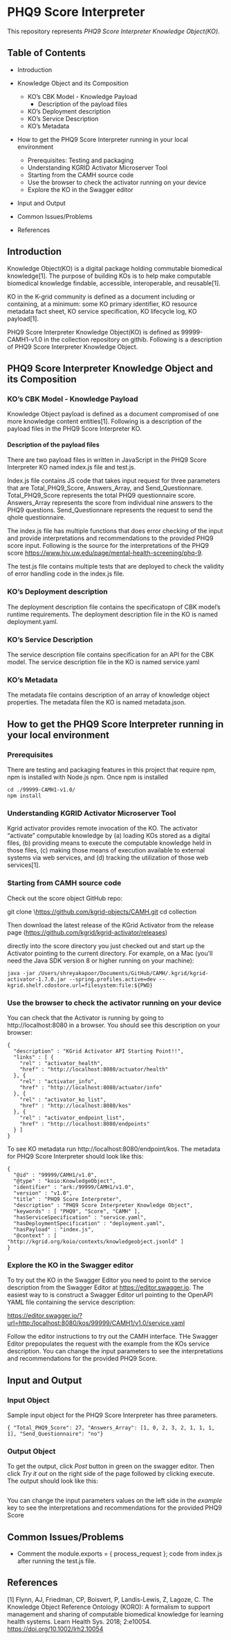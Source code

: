 # PHQ9 Score Interpreter

This repository represents _PHQ9 Score Interpreter Knowledge Object(KO)_. 

## Table of Contents

- Introduction

- Knowledge Object and its Composition
    - KO’s CBK Model - Knowledge Payload
        - Description of the payload files
    - KO’s Deployment description
    - KO’s Service Description
    - KO’s Metadata

- How to get the PHQ9 Score Interpreter running in your local environment
    - Prerequisites: Testing and packaging
    - Understanding KGRID Activator Microserver Tool
    - Starting from the CAMH source code
    - Use the browser to check the activator running on your device
    - Explore the KO in the Swagger editor

- Input and Output
- Common Issues/Problems
- References

## Introduction

Knowledge Object(KO) is a digital package holding commutable biomedical knowledge[1]. The purpose of building KOs is to help make computable biomedical knowledge findable, accessible, interoperable, and reusable[1]. 

KO in the K-grid community is defined as a document including or containing, at a minimum: some KO primary identifier, KO resource metadata fact sheet, KO service specification, KO lifecycle log, KO payload[1]. 

PHQ9 Score Interpreter Knowledge Object(KO) is defined as 99999-CAMH1-v1.0 in the collection repository on githib. Following is a description of PHQ9 Score Interpreter Knowledge Object.

## PHQ9 Score Interpreter Knowledge Object and its Composition

### KO’s CBK Model - Knowledge Payload

Knowledge Object payload is defined as a document compromised of one more knowledge content entities[1]. Following is a description of the payload files in the PHQ9 Score Interpreter KO.

#### Description of the payload files
There are two payload files in written in JavaScript in the PHQ9 Score Interpreter KO named index.js file and test.js. 

Index.js file contains JS code that takes input request for three parameters ​​that are Total_PHQ9_Score, Answers_Array, and Send_Questionnare. Total_PHQ9_Score represents the total PHQ9 questionnaire score. Answers_Array represents the score from individual nine answers to the PHQ9 questions. Send_Questionnare represents the request to send the qhole questionnaire.

The index.js file has multiple functions that does error checking of the input and provide interpretations and recommendations to the provided PHQ9 score input. Following is the source for the interpretations of the PHQ9 score https://www.hiv.uw.edu/page/mental-health-screening/phq-9.

The test.js file contains multiple tests that are deployed to check the validity of error handling code in the index.js file.

### KO’s Deployment description
The deployment description file contains the specificatopn of CBK model’s runtime requirements. The deployment description file in the KO is named deployment.yaml.

### KO’s Service Description
The service description file contains specification for an API for the CBK model. The  service description file in the KO is named service.yaml

### KO’s Metadata
The metadata file contains description of an array of knowledge object properties. The metadata filen the KO is named metadata.json.

## How to get the PHQ9 Score Interpreter running in your local environment

### Prerequisites
There are testing and packaging features in this project that require npm, npm is installed with Node.js npm. Once npm is installed

```
cd ./99999-CAMH1-v1.0/
npm install
```
### Understanding KGRID Activator Microserver Tool
Kgrid activator provides remote invocation of the KO. The activator “activate” computable knowledge by (a) loading KOs stored as a digital files, (b) providing means to execute the computable knowledge held in those files, (c) making those means of execution available to external systems via web services, and (d) tracking the utilization of those web services[1].

### Starting from CAMH source code
Check out the score object GitHub repo:

git clone \https://github.com/kgrid-objects/CAMH.git
cd collection

Then download the latest release of the KGrid Activator from the release page (https://github.com/kgrid/kgrid-activator/releases)

directly into the score directory you just checked out and start up the Activator pointing to the current directory. For example, on a Mac (you'll need the Java SDK version 8 or higher running on your machine):

```
java -jar /Users/shreyakapoor/Documents/GitHub/CAMH/.kgrid/kgrid-activator-1.7.0.jar --spring.profiles.active=dev --kgrid.shelf.cdostore.url=filesystem:file:${PWD}
```

### Use the browser to check the activator running on your device
You can check that the Activator is running by going to http://localhost:8080 in a browser. You should see this description on your browser:
```
{
  "description" : "KGrid Activator API Starting Point!!",
  "links" : [ {
    "rel" : "activator_health",
    "href" : "http://localhost:8080/actuator/health"
  }, {
    "rel" : "activator_info",
    "href" : "http://localhost:8080/actuator/info"
  }, {
    "rel" : "activator_ko_list",
    "href" : "http://localhost:8080/kos"
  }, {
    "rel" : "activator_endpoint_list",
    "href" : "http://localhost:8080/endpoints"
  } ]
}
```
To see KO metadata run http://localhost:8080/endpoint/kos. The metadata for PHQ9 Score Interpreter should look like this:
```
{
  "@id" : "99999/CAMH1/v1.0",
  "@type" : "koio:KnowledgeObject",
  "identifier" : "ark:/99999/CAMH1/v1.0",
  "version" : "v1.0",
  "title" : "PHQ9 Score Interpreter",
  "description" : "PHQ9 Score Interpreter Knowledge Object",
  "keywords" : [ "PHQ9", "Score", "CAMH" ],
  "hasServiceSpecification" : "service.yaml",
  "hasDeploymentSpecification" : "deployment.yaml",
  "hasPayload" : "index.js",
  "@context" : [ "http://kgrid.org/koio/contexts/knowledgeobject.jsonld" ]
}
```

### Explore the KO in the Swagger editor
To try out the KO in the Swagger Editor you need to point to the service description from the Swagger Editor at https://editor.swagger.io. The easiest way to is construct a Swagger Editor url pointing to the OpenAPI YAML file containing the service description:

https://editor.swagger.io/?url=http:/localhost:8080/kos/99999/CAMH1/v1.0/service.yaml

Follow the editor instructions to try out the CAMH interface. THe Swagger Editor prepopulates the request with the example from the KOs service description. You can change the input parameters to see the interpretations and recommendations for the provided PHQ9 Score.

## Input and Output
### Input Object
Sample input object for the PHQ9 Score Interpreter has three parameters.
```
{ "Total_PHQ9_Score": 27, "Answers_Array": [1, 0, 2, 3, 2, 1, 1, 1, 1], "Send_Questionnaire": "no"}
```

### Output Object
To get the output, click _Post_ button in green on the swagger editor. Then click _Try it out_ on the right side of the page followed by clicking execute.
The output should look like this:
```
```

You can change the input parameters values on the left side in the _example_ key to see the interpretations and recommendations for the provided PHQ9 Score


## Common Issues/Problems
- Comment the module.exports = { process_request }; code from index.js after running the test.js file.

## References
[1] Flynn, AJ, Friedman, CP, Boisvert, P, Landis-Lewis, Z, Lagoze, C. The Knowledge Object Reference Ontology (KORO): A formalism to support management and sharing of computable biomedical knowledge for learning health systems. Learn Health Sys. 2018; 2:e10054. https://doi.org/10.1002/lrh2.10054

